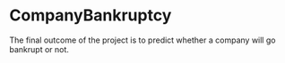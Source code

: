 # CompanyBankruptcy
The final outcome of the project is to predict whether a company will go bankrupt or not.
